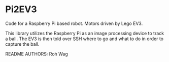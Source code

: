Pi2EV3
======

Code for a Raspberry Pi based robot. Motors driven by Lego EV3.

This library utilizes the Raspberry Pi as an image processing device to track a ball. The EV3 is then told over SSH where to
go and what to do in order to capture the ball.

README AUTHORS: Roh Wag
